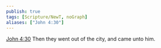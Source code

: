 ```yaml
---
publish: true
tags: [Scripture/NewT, noGraph]
aliases: ["John 4:30"]
---
```

[John 4:30](https://churchofjesuschrist.org/study/scriptures/nt/john/4?lang=eng&id=p30#p30) Then they went out of the city, and came unto him.
